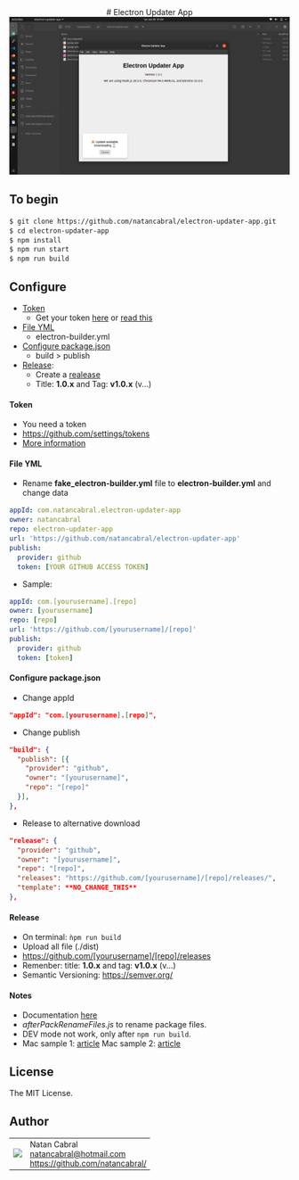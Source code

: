 
<center>
# Electron Updater App
<img src="/src/assets/screen-update-avaliable.png"/>
</center>

## To begin

```bash
$ git clone https://github.com/natancabral/electron-updater-app.git
$ cd electron-updater-app
$ npm install
$ npm run start
$ npm run build
```
## Configure

- [Token](#token)
  - Get your token [here](https://github.com/settings/tokens) or [read this](https://docs.github.com/en/authentication/keeping-your-account-and-data-secure/creating-a-personal-access-token)
- [File YML](#file-yml)
  - electron-builder.yml
- [Configure package.json](#configure-packagejson)
  - build > publish
- [Release](#release):
  - Create a [realease](https://github.com/natancabral/electron-updater-app/releases)
  - Title: **1.0.x** and Tag: **v1.0.x** (v...)

#### Token
- You need a token
- https://github.com/settings/tokens
- [More information](https://docs.github.com/en/authentication/keeping-your-account-and-data-secure/creating-a-personal-access-token)

#### File YML
- Rename **fake_electron-builder.yml** file to **electron-builder.yml** and change data
```yml
appId: com.natancabral.electron-updater-app
owner: natancabral
repo: electron-updater-app
url: 'https://github.com/natancabral/electron-updater-app'
publish:
  provider: github
  token: [YOUR GITHUB ACCESS TOKEN]
```
- Sample:
```yml
appId: com.[yourusername].[repo]
owner: [yourusername]
repo: [repo]
url: 'https://github.com/[yourusername]/[repo]'
publish:
  provider: github
  token: [token]
```


#### Configure package.json
- Change appId
```json
"appId": "com.[yourusername].[repo]",
```
- Change publish
```json
"build": {
  "publish": [{
    "provider": "github",
    "owner": "[yourusername]",
    "repo": "[repo]"
  }],
},
```
- Release to alternative download
```json
"release": {
  "provider": "github",
  "owner": "[yourusername]",
  "repo": "[repo]",
  "releases": "https://github.com/[yourusername]/[repo]/releases/",
  "template": **NO_CHANGE_THIS**
},
```

#### Release

- On terminal: ```ǹpm run build```
- Upload all file (./dist)
- https://github.com/[yourusername]/[repo]/releases
- Remenber: title: **1.0.x** and tag: **v1.0.x** (v...)
- Semantic Versioning: https://semver.org/

#### Notes
- Documentation [here](https://www.electron.build/auto-update.html)
- *afterPackRenameFiles.js* to rename package files.
- DEV mode not work, only after ```npm run build```.
- Mac sample 1: [article](https://medium.com/@johndyer24/creating-and-deploying-an-auto-updating-electron-app-for-mac-and-windows-using-electron-builder-6a3982c0cee6)
Mac sample 2: [article](https://medium.com/jspoint/packaging-and-distributing-electron-applications-using-electron-builder-311fc55178d9)

## License

The MIT License.

## Author

<table>
  <tr>
    <td>
      <img src="https://github.com/natancabral.png?s=100" width="100"/>
    </td>
    <td>
      Natan Cabral<br />
      <a href="mailto:natancabral@hotmail.com">natancabral@hotmail.com</a><br />
      <a href="https://github.com/natancabral/">https://github.com/natancabral/</a>
    </td>
  </tr>
</table>
